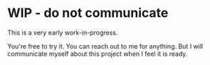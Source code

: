 # WIP - do not communicate
This is a very early work-in-progress.

You're free to try it. You can reach out to me for anything.
But I will communicate myself about this project when I feel it is ready.